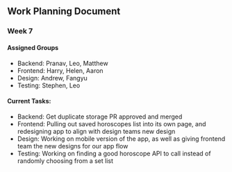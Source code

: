 ## Work Planning Document
### Week 7
#### Assigned Groups
- Backend: Pranav, Leo, Matthew
- Frontend: Harry, Helen, Aaron
- Design: Andrew, Fangyu
- Testing: Stephen, Leo

#### Current Tasks:
- Backend: Get duplicate storage PR approved and merged
- Frontend: Pulling out saved horoscopes list into its own page, and redesigning app to align with design teams new design
- Design: Working on mobile version of the app, as well as giving frontend team the new designs for our app flow
- Testing: Working on finding a good horoscope API to call instead of randomly choosing from a set list
